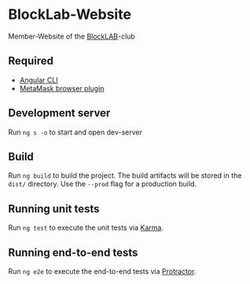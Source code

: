 # BlockLab-Website

Member-Website of the [BlockLAB](http://site.blocklab.de/)-club

## Required
* [Angular CLI](https://github.com/angular/angular-cli)
* [MetaMask browser plugin](https://metamask.io/)

## Development server

Run `ng s -o` to start and open dev-server

## Build

Run `ng build` to build the project. The build artifacts will be stored in the `dist/` directory. Use the `--prod` flag for a production build.

## Running unit tests

Run `ng test` to execute the unit tests via [Karma](https://karma-runner.github.io).

## Running end-to-end tests

Run `ng e2e` to execute the end-to-end tests via [Protractor](http://www.protractortest.org/).

  
